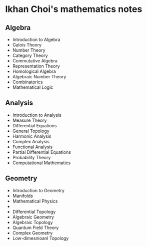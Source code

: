 # Ikhan Choi's mathematics notes

## Algebra
- Introduction to Algebra
- Galois Theory
- Number Theory
- Category Theory
- Commutative Algebra
- Representation Theory
- Homological Algebra
- Algebraic Number Theory
- Combinatorics
- Mathematical Logic

## Analysis
- Introduction to Analysis
- Measure Theory
- Differential Equations
- General Topology
- Harmonic Analysis
- Complex Analysis
- Functional Analysis
- Partial Differential Equations
- Probability Theory
- Computational Mathematics

## Geometry
- Introduction to Geometry
- Manifolds
- Mathematical Physics
- 
- Differential Topology
- Algebraic Geometry
- Algebraic Topology
- Quantum Field Theory
- Complex Geometry
- Low-dimesnioanl Topology